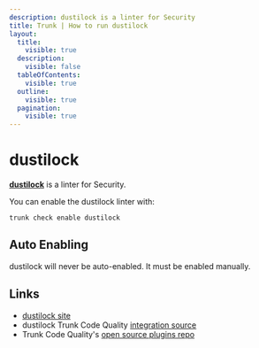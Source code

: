 ```yaml
---
description: dustilock is a linter for Security
title: Trunk | How to run dustilock
layout:
  title:
    visible: true
  description:
    visible: false
  tableOfContents:
    visible: true
  outline:
    visible: true
  pagination:
    visible: true
---
```


# dustilock

[**dustilock**](https://github.com/Checkmarx/dustilock) is a linter for Security.

You can enable the dustilock linter with:

```shell
trunk check enable dustilock
```

## Auto Enabling

dustilock will never be auto-enabled. It must be enabled manually.





## Links

- [dustilock site](https://github.com/Checkmarx/dustilock)
- dustilock Trunk Code Quality [integration source](https://github.com/trunk-io/plugins/tree/main/linters/dustilock)
- Trunk Code Quality's [open source plugins repo](https://github.com/trunk-io/plugins/tree/main)

